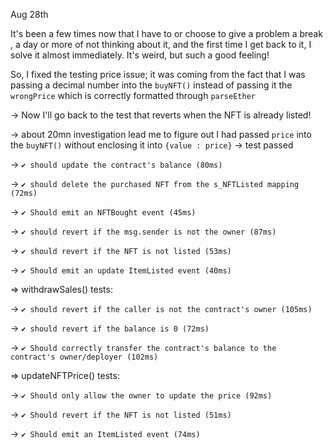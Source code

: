 Aug 28th

It's been a few times now that I have to or choose to give a problem a break , a day or more of not thinking about it, and the first time I get back to it, I solve it almost immediately. It's weird, but such a good feeling!

So, I fixed the testing price issue; it was coming from the fact that I was passing a decimal number into the `buyNFT()` instead of passing it the `wrongPrice` which is correctly formatted through `parseEther`

-> Now I'll go back to the test that reverts when the NFT is already listed!

-> about 20mn investigation lead me to figure out I had passed `price` into the `buyNFT()` without enclosing it into `{value : price}`
-> test passed

-> `✔ should update the contract's balance (80ms)`

-> `✔ should delete the purchased NFT from the s_NFTListed mapping (72ms)`

-> `✔ Should emit an NFTBought event (45ms)`

-> `✔ should revert if the msg.sender is not the owner (87ms)`

-> `✔ should revert if the NFT is not listed (53ms)`

-> `✔ Should emit an update ItemListed event (40ms)`

=> withdrawSales() tests:

-> `✔ should revert if the caller is not the contract's owner (105ms)`

-> `✔ should revert if the balance is 0 (72ms)`

-> `✔ Should correctly transfer the contract's balance to the contract's owner/deployer (102ms)`

=> updateNFTPrice() tests:

-> `✔ Should only allow the owner to update the price (92ms)`

-> `✔ Should revert if the NFT is not listed (51ms)`

-> `✔ Should emit an ItemListed event (74ms)`
